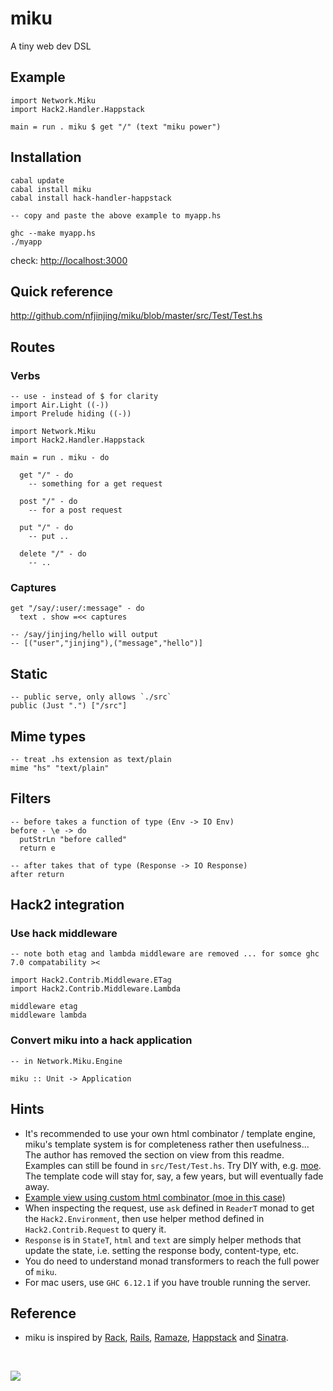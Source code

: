 # miku

A tiny web dev DSL

## Example

    import Network.Miku
    import Hack2.Handler.Happstack
    
    main = run . miku $ get "/" (text "miku power")


## Installation

    cabal update
    cabal install miku
    cabal install hack-handler-happstack
    
    -- copy and paste the above example to myapp.hs
    
    ghc --make myapp.hs
    ./myapp

check: <http://localhost:3000>

## Quick reference

<http://github.com/nfjinjing/miku/blob/master/src/Test/Test.hs>


## Routes

### Verbs

    -- use - instead of $ for clarity
    import Air.Light ((-))
    import Prelude hiding ((-))
    
    import Network.Miku
    import Hack2.Handler.Happstack
    
    main = run . miku - do

      get "/" - do
        -- something for a get request

      post "/" - do
        -- for a post request
    
      put "/" - do
        -- put ..
    
      delete "/" - do
        -- ..

### Captures

    get "/say/:user/:message" - do
      text . show =<< captures

    -- /say/jinjing/hello will output
    -- [("user","jinjing"),("message","hello")]


## Static

    -- public serve, only allows `./src`
    public (Just ".") ["/src"]

## Mime types

    -- treat .hs extension as text/plain
    mime "hs" "text/plain"

## Filters

    -- before takes a function of type (Env -> IO Env)
    before - \e -> do
      putStrLn "before called"
      return e
    
    -- after takes that of type (Response -> IO Response)
    after return

## Hack2 integration

### Use hack middleware

    -- note both etag and lambda middleware are removed ... for somce ghc 7.0 compatability ><
    
    import Hack2.Contrib.Middleware.ETag
    import Hack2.Contrib.Middleware.Lambda
    
    middleware etag
    middleware lambda

### Convert miku into a hack application

    -- in Network.Miku.Engine
    
    miku :: Unit -> Application


## Hints

* It's recommended to use your own html combinator / template engine, miku's template system is for completeness rather then usefulness... The author has removed the section on view from this readme. Examples can still be found in `src/Test/Test.hs`. Try DIY with, e.g. [moe](http://github.com/nfjinjing/moe). The template code will stay for, say, a few years, but will eventually fade away.
* [Example view using custom html combinator (moe in this case)](http://github.com/nfjinjing/miku/blob/master/src/Test/Moe.hs)
* When inspecting the request, use `ask` defined in `ReaderT` monad to get the `Hack2.Environment`, then use helper method defined in `Hack2.Contrib.Request` to query it.
* `Response` is in `StateT`, `html` and `text` are simply helper methods that update the state, i.e. setting the response body, content-type, etc.
* You do need to understand monad transformers to reach the full power of `miku`.
* For mac users, use `GHC 6.12.1` if you have trouble running the server.
    
## Reference

* miku is inspired by [Rack](http://rack.rubyforge.org), [Rails](http://rubyonrails.org), [Ramaze](http://ramaze.net), [Happstack](http://happstack.com/) and [Sinatra](http://www.sinatrarb.com/).


<br/>

<p>
<a href="http://en.wikipedia.org/wiki/Shinryaku!_Ika_Musume"><img src="https://github.com/nfjinjing/miku/raw/master/ita.jpg"/></a>
</p>